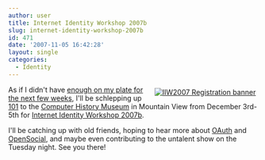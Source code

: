 ```yaml
---
author: user
title: Internet Identity Workshop 2007b
slug: internet-identity-workshop-2007b
id: 471
date: '2007-11-05 16:42:28'
layout: single
categories:
  - Identity
---
```


<span style="margin: 5px; float: right;">[![IIW2007 Registration banner](http://www.windley.com/events/iiw2007b/images/iiw2007b_badge_large.png "IIW2007 Registration banner")](http://www.windley.com/events/iiw2007b/register.shtml)</span> 

As if I didn't have [enough on my plate for the next few weeks](http://blogs.sun.com/superpat/entry/all_new_fall_schedule), I'll be schlepping up [101](http://en.wikipedia.org/wiki/U.S._Route_101_in_California#San_Francisco_Bay_Area) to the [Computer History Museum](http://www.computerhistory.org/) in Mountain View from December 3rd-5th for [Internet Identity Workshop 2007b](http://www.windley.com/events/iiw2007b/).

I'll be catching up with old friends, hoping to hear more about [OAuth](http://oauth.net/) and [OpenSocial](http://code.google.com/apis/opensocial/), and maybe even contributing to the untalent show on the Tuesday night. See you there!